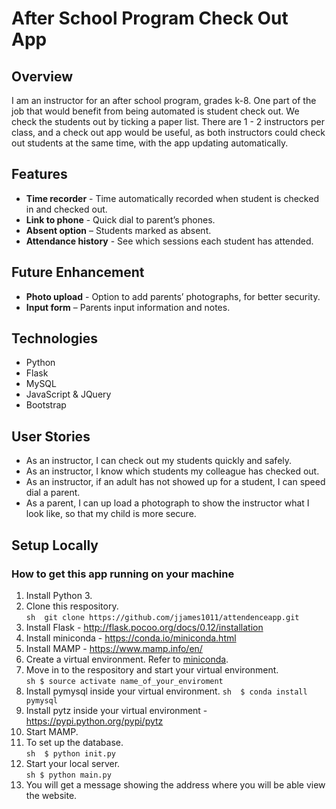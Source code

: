 # After School Program Check Out App

## Overview
I am an instructor for an after school program, grades k-8. One part of the job that would benefit from being automated is student check out. We check the students out by ticking a paper list. There are 1 - 2 instructors per class, and a check out app would be useful, as both instructors could check out students at the same time, with the app updating automatically.


## Features 
* **Time recorder** - Time automatically recorded when student is checked in and checked out.  
* **Link to phone** - Quick dial to parent’s phones.  
* **Absent option** – Students marked as absent.
* **Attendance history** - See which sessions each student has attended.

## Future Enhancement
* **Photo upload** - Option to add parents’ photographs, for better security. 
* **Input form** – Parents input information and notes. 

## Technologies
* Python
* Flask
* MySQL
* JavaScript & JQuery
* Bootstrap

## User Stories
* As an instructor, I can check out my students quickly and safely.  
* As an instructor, I know which students my colleague has checked out.  
* As an instructor, if an adult has not showed up for a student, I can speed dial a parent.  
* As a parent, I can up load a photograph to show the instructor what I look like, so that my child is more secure.

## Setup Locally
### How to get this app running on your machine
1.  Install Python 3.
2.  Clone this respository.   
        ```sh 
        git clone https://github.com/jjames1011/attendenceapp.git
        ```
3.  Install Flask -  http://flask.pocoo.org/docs/0.12/installation 
5.  Install miniconda - https://conda.io/miniconda.html
4.  Install MAMP - https://www.mamp.info/en/
6.  Create a virtual environment.  Refer to [miniconda](https://conda.io/miniconda.html).
7.  Move in to the respository and start your virtual environment.  
        ```sh
        $ source activate name_of_your_enviroment 
        ``` 
8.  Install pymysql inside your virtual environment.
        ```sh 
        $ conda install pymysql
        ```
9.  Install pytz inside your virtual environment - https://pypi.python.org/pypi/pytz
10. Start MAMP.
11. To set up the database.  
        ```sh 
        $ python init.py 
        ```
12. Start your local server.  
        ```sh
        $ python main.py 
        ```
13. You will get a message showing the address where you will be able view the website.



    



